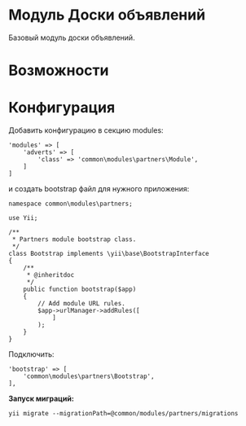 Модуль Доски объявлений
=======================
Базовый модуль доски объявлений.

Возможности
===========



Конфигурация
============

Добавить конфигурацию в секцию modules:

```
'modules' => [
    'adverts' => [
        'class' => 'common\modules\partners\Module',
    ]
]
```

и создать bootstrap файл для нужного приложения:

```
namespace common\modules\partners;

use Yii;

/**
 * Partners module bootstrap class.
 */
class Bootstrap implements \yii\base\BootstrapInterface
{
    /**
     * @inheritdoc
     */
    public function bootstrap($app)
    {
        // Add module URL rules.
        $app->urlManager->addRules([
            ]
        );
    }
}
```

Подключить:

```
'bootstrap' => [
    'common\modules\partners\Bootstrap',
],
```

**Запуск миграций:**

```
yii migrate --migrationPath=@common/modules/partners/migrations
```